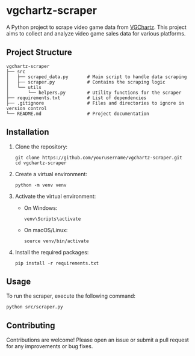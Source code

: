 # vgchartz-scraper

A Python project to scrape video game data from [VGChartz](https://www.vgchartz.com/gamedb/). This project aims to collect and analyze video game sales data for various platforms.

## Project Structure

```
vgchartz-scraper
├── src
│   ├── scraped_data.py       # Main script to handle data scraping
│   ├── scraper.py            # Contains the scraping logic
│   └── utils
│       └── helpers.py        # Utility functions for the scraper
├── requirements.txt          # List of dependencies
├── .gitignore                # Files and directories to ignore in version control
└── README.md                 # Project documentation
```

## Installation

1. Clone the repository:
   ```
   git clone https://github.com/yourusername/vgchartz-scraper.git
   cd vgchartz-scraper
   ```

2. Create a virtual environment:
   ```
   python -m venv venv
   ```

3. Activate the virtual environment:
   - On Windows:
     ```
     venv\Scripts\activate
     ```
   - On macOS/Linux:
     ```
     source venv/bin/activate
     ```

4. Install the required packages:
   ```
   pip install -r requirements.txt
   ```

## Usage

To run the scraper, execute the following command:
```
python src/scraper.py
```

## Contributing

Contributions are welcome! Please open an issue or submit a pull request for any improvements or bug fixes.

